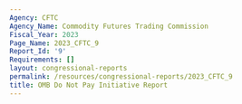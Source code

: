 ```yaml
---
Agency: CFTC
Agency_Name: Commodity Futures Trading Commission
Fiscal_Year: 2023
Page_Name: 2023_CFTC_9
Report_Id: '9'
Requirements: []
layout: congressional-reports
permalink: /resources/congressional-reports/2023_CFTC_9
title: OMB Do Not Pay Initiative Report
---
```

